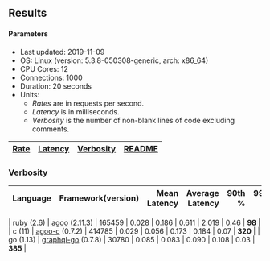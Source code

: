 ## Results

<!-- Result from here -->

#### Parameters
- Last updated: 2019-11-09
- OS: Linux (version: 5.3.8-050308-generic, arch: x86_64)
- CPU Cores: 12
- Connections: 1000
- Duration: 20 seconds
- Units:
  - _Rates_ are in requests per second.
  - _Latency_ is in milliseconds.
  - _Verbosity_ is the number of non-blank lines of code excluding comments.

| [Rate](rates.md) | [Latency](latency.md) | [Verbosity](verbosity.md) | [README](README.md) |
| ---------------- | --------------------- | ------------------------- | ------------------- |

### Verbosity
| Language | Framework(version) | Mean Latency | Average Latency | 90th % | 99th % | Std Dev | Rate | Verbosity |
| -------- | ------------------ | ------------:| ---------------:| ------:| ------:| -------:| ----:| ---------:|

| ruby (2.6) | [agoo](github.com/ohler55/agoo) (2.11.3) | 165459 | 0.028 | 0.186 | 0.611 | 2.019 | 0.46 | **98** |
| c (11) | [agoo-c](github.com/ohler55/agoo-c) (0.7.2) | 414785 | 0.029 | 0.056 | 0.173 | 0.184 | 0.07 | **320** |
| go (1.13) | [graphql-go](https://github.com/graphql-go/graphql) (0.7.8) | 30780 | 0.085 | 0.083 | 0.090 | 0.108 | 0.03 | **385** |
<!-- Result till here -->
